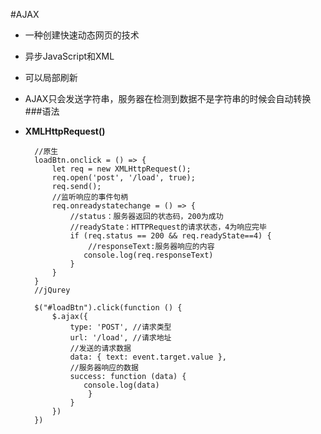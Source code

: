 #AJAX
- 一种创建快速动态网页的技术
- 异步JavaScript和XML
- 可以局部刷新
- AJAX只会发送字符串，服务器在检测到数据不是字符串的时候会自动转换
###语法
- **XMLHttpRequest()**
		
		//原生
		loadBtn.onclick = () => {
            let req = new XMLHttpRequest();
            req.open('post', '/load', true);
            req.send();
            //监听响应的事件句柄
            req.onreadystatechange = () => {
                //status：服务器返回的状态码，200为成功
                //readyState：HTTPRequest的请求状态，4为响应完毕
                if (req.status == 200 && req.readyState==4) {
                    //responseText:服务器响应的内容
                   console.log(req.responseText)
                }
            }
        }
		//jQurey

 		$("#loadBtn").click(function () {
            $.ajax({
                type: 'POST', //请求类型	
                url: '/load', //请求地址
				//发送的请求数据
                data: { text: event.target.value },
				//服务器响应的数据
                success: function (data) { 
                   console.log(data)
                    }
                }
            })
        })

		